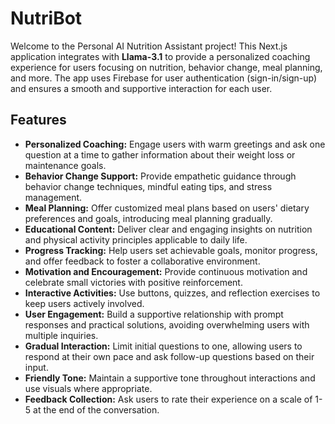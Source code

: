 # NutriBot
Welcome to the Personal AI Nutrition Assistant project! This Next.js application integrates with **Llama-3.1** to provide a personalized coaching experience for users focusing on nutrition, behavior change, meal planning, and more. The app uses Firebase for user authentication (sign-in/sign-up) and ensures a smooth and supportive interaction for each user.

## Features

- **Personalized Coaching:** Engage users with warm greetings and ask one question at a time to gather information about their weight loss or maintenance goals.
- **Behavior Change Support:** Provide empathetic guidance through behavior change techniques, mindful eating tips, and stress management.
- **Meal Planning:** Offer customized meal plans based on users' dietary preferences and goals, introducing meal planning gradually.
- **Educational Content:** Deliver clear and engaging insights on nutrition and physical activity principles applicable to daily life.
- **Progress Tracking:** Help users set achievable goals, monitor progress, and offer feedback to foster a collaborative environment.
- **Motivation and Encouragement:** Provide continuous motivation and celebrate small victories with positive reinforcement.
- **Interactive Activities:** Use buttons, quizzes, and reflection exercises to keep users actively involved.
- **User Engagement:** Build a supportive relationship with prompt responses and practical solutions, avoiding overwhelming users with multiple inquiries.
- **Gradual Interaction:** Limit initial questions to one, allowing users to respond at their own pace and ask follow-up questions based on their input.
- **Friendly Tone:** Maintain a supportive tone throughout interactions and use visuals where appropriate.
- **Feedback Collection:** Ask users to rate their experience on a scale of 1-5 at the end of the conversation.

